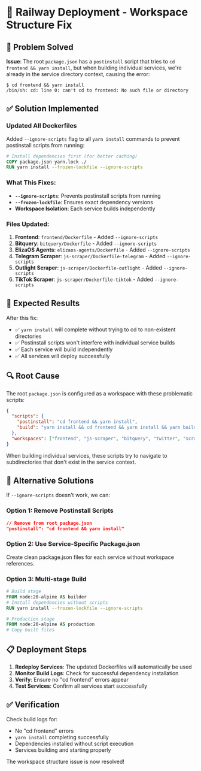 # 🚀 Railway Deployment - Workspace Structure Fix

## 🎯 **Problem Solved**

**Issue**: The root `package.json` has a `postinstall` script that tries to `cd frontend && yarn install`, but when building individual services, we're already in the service directory context, causing the error:

```
$ cd frontend && yarn install
/bin/sh: cd: line 0: can't cd to frontend: No such file or directory
```

## ✅ **Solution Implemented**

### **Updated All Dockerfiles**

Added `--ignore-scripts` flag to all `yarn install` commands to prevent postinstall scripts from running:

```dockerfile
# Install dependencies first (for better caching)
COPY package.json yarn.lock ./
RUN yarn install --frozen-lockfile --ignore-scripts
```

### **What This Fixes:**

- **`--ignore-scripts`**: Prevents postinstall scripts from running
- **`--frozen-lockfile`**: Ensures exact dependency versions
- **Workspace Isolation**: Each service builds independently

### **Files Updated:**

1. **Frontend**: `frontend/Dockerfile` - Added `--ignore-scripts`
2. **Bitquery**: `bitquery/Dockerfile` - Added `--ignore-scripts`
3. **ElizaOS Agents**: `elizaos-agents/Dockerfile` - Added `--ignore-scripts`
4. **Telegram Scraper**: `js-scraper/Dockerfile-telegram` - Added `--ignore-scripts`
5. **Outlight Scraper**: `js-scraper/Dockerfile-outlight` - Added `--ignore-scripts`
6. **TikTok Scraper**: `js-scraper/Dockerfile-tiktok` - Added `--ignore-scripts`

## 🚀 **Expected Results**

After this fix:
- ✅ `yarn install` will complete without trying to cd to non-existent directories
- ✅ Postinstall scripts won't interfere with individual service builds
- ✅ Each service will build independently
- ✅ All services will deploy successfully

## 🔍 **Root Cause**

The root `package.json` is configured as a workspace with these problematic scripts:
```json
{
  "scripts": {
    "postinstall": "cd frontend && yarn install",
    "build": "yarn install && cd frontend && yarn install && yarn build"
  },
  "workspaces": ["frontend", "js-scraper", "bitquery", "twitter", "scraper"]
}
```

When building individual services, these scripts try to navigate to subdirectories that don't exist in the service context.

## 🔧 **Alternative Solutions**

If `--ignore-scripts` doesn't work, we can:

### **Option 1: Remove Postinstall Scripts**
```json
// Remove from root package.json
"postinstall": "cd frontend && yarn install"
```

### **Option 2: Use Service-Specific Package.json**
Create clean package.json files for each service without workspace references.

### **Option 3: Multi-stage Build**
```dockerfile
# Build stage
FROM node:20-alpine AS builder
# Install dependencies without scripts
RUN yarn install --frozen-lockfile --ignore-scripts

# Production stage
FROM node:20-alpine AS production
# Copy built files
```

## 📋 **Deployment Steps**

1. **Redeploy Services**: The updated Dockerfiles will automatically be used
2. **Monitor Build Logs**: Check for successful dependency installation
3. **Verify**: Ensure no "cd frontend" errors appear
4. **Test Services**: Confirm all services start successfully

## ✅ **Verification**

Check build logs for:
- No "cd frontend" errors
- `yarn install` completing successfully
- Dependencies installed without script execution
- Services building and starting properly

The workspace structure issue is now resolved!
